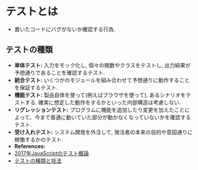 # テストとは
- 書いたコードにバグがないか確認する行為.

## テストの種類
- **単体テスト:** 入力をモック化し, 個々の関数やクラスをテストし, 出力結果が予想通りであることを確認するテスト.
- **統合テスト:** いくつかのモジュールを組み合わせて予想通りに動作することを保証するテスト.
- **機能テスト:** 製品自体を使って(例えばブラウザを使って), あるシナリオをテストする. 確実に想定した動作をするかといった内部構造は考慮しない.
- **リグレッションテスト:** プログラムに機能を追加したり変更を加えたことによって、今まで普通に動いていた部分が動かなくなっていないかを確認するテスト.
- **受け入れテスト:** システム開発を外注して, 発注者の本来の目的や意図通りに稼働するかのテスト.
- **References:**
 - [2017年JavaScriptのテスト概論](https://postd.cc/a-complete-guide-to-testing-javascript-in-2017/)
 - [テストの種類と技法](https://qiita.com/ktarow/items/8c3d94d6c21a0c86b799)
